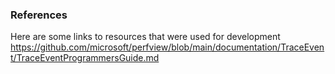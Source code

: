 ﻿### References

Here are some links to resources that were used for development
https://github.com/microsoft/perfview/blob/main/documentation/TraceEvent/TraceEventProgrammersGuide.md